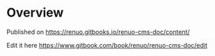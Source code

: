 # Overview

Published on https://renuo.gitbooks.io/renuo-cms-doc/content/

Edit it here https://www.gitbook.com/book/renuo/renuo-cms-doc/edit